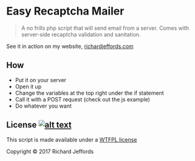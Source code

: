 # Easy Recaptcha Mailer

>A no frills php script that will send email from a server. Comes with server-side recaptcha validation and sanitation.

See it in action on my website, [richardjeffords.com](https://richardjeffords.com)

## How

- Put it on your server
- Open it up
- Change the variables at the top right under the if statement
- Call it with a POST request (check out the js example)
- Do whatever you want

## License [![alt text](http://www.wtfpl.net/wp-content/uploads/2012/12/wtfpl-badge-4.png)](http://www.wtfpl.net/)

This script is made available under a [WTFPL license](http://www.wtfpl.net/)

Copyright © 2017 Richard Jeffords
